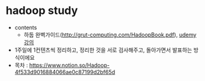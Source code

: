 # hadoop study
- contents  
   - 하둡 완벽가이드(http://grut-computing.com/HadoopBook.pdf), [udemy 강의](https://www.udemy.com/course/best-hadoop/learn/lecture/28318946?start=30#overview)
-  1주일에 1컨텐츠씩 정리하고, 정리한 것을 서로 검사해주고, 돌아가면서 발표하는 방식이에요
-  목차 : https://www.notion.so/Hadoop-4f533d9016884066ae0c87199d2bf65d
